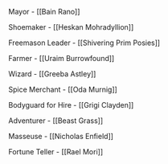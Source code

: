 Mayor - [[Bain Rano]]

Shoemaker - [[Heskan Mohradyllion]]

Freemason Leader - [[Shivering Prim Posies]] 
  
Farmer - [[Uraim Burrowfound]]

Wizard - [[Greeba Astley]]

Spice Merchant - [[Oda Murnig]]

Bodyguard for Hire - [[Grigi Clayden]]

Adventurer - [[Beast Grass]]

Masseuse - [[Nicholas Enfield]]

Fortune Teller - [[Rael Mori]]

